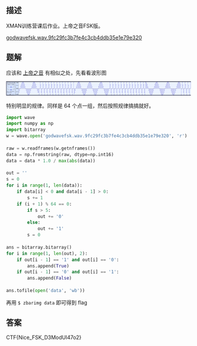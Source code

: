 ## 描述

XMAN训练营课后作业。上帝之音FSK版。

[godwavefsk.wav.9fc29fc3b7fe4c3cb4ddb35e1e79e320](./assets/godwavefsk.wav.9fc29fc3b7fe4c3cb4ddb35e1e79e320)

## 题解

应该和 [上帝之音](./上帝之音.md) 有相似之处，先看看波形图

![](./assets/god2.png)

特别明显的规律。同样是 64 个点一组，然后按照规律搞搞就好。

```python
import wave
import numpy as np
import bitarray
w = wave.open('godwavefsk.wav.9fc29fc3b7fe4c3cb4ddb35e1e79e320', 'r')

raw = w.readframes(w.getnframes())
data = np.fromstring(raw, dtype=np.int16)
data = data * 1.0 / max(abs(data))

out = ''
s = 0
for i in range(1, len(data)):
    if data[i] < 0 and data[i - 1] > 0:
        s += 1
    if (i + 1) % 64 == 0:
        if s > 5:
            out += '0'
        else:
            out += '1'
        s = 0

ans = bitarray.bitarray()
for i in range(1, len(out), 2):
    if out[i - 1] == '1' and out[i] == '0':
        ans.append(True)
    if out[i - 1] == '0' and out[i] == '1':
        ans.append(False)

ans.tofile(open('data', 'wb'))
```

再用 `$ zbarimg data` 即可得到 flag

## 答案

CTF{Nice_FSK_D3ModUl47o2}
